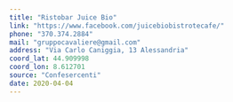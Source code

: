 ```yaml
---
title: "Ristobar Juice Bio"
link: "https://www.facebook.com/juicebiobistrotecafe/"
phone: "370.374.2884"
mail: "gruppocavaliere@gmail.com"
address: "Via Carlo Caniggia, 13 Alessandria"
coord_lat: 44.909998
coord_lon: 8.612701
source: "Confesercenti"
date: 2020-04-04
---
```



